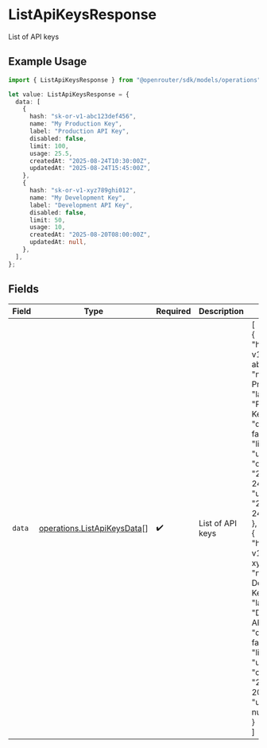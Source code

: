# ListApiKeysResponse

List of API keys

## Example Usage

```typescript
import { ListApiKeysResponse } from "@openrouter/sdk/models/operations";

let value: ListApiKeysResponse = {
  data: [
    {
      hash: "sk-or-v1-abc123def456",
      name: "My Production Key",
      label: "Production API Key",
      disabled: false,
      limit: 100,
      usage: 25.5,
      createdAt: "2025-08-24T10:30:00Z",
      updatedAt: "2025-08-24T15:45:00Z",
    },
    {
      hash: "sk-or-v1-xyz789ghi012",
      name: "My Development Key",
      label: "Development API Key",
      disabled: false,
      limit: 50,
      usage: 10,
      createdAt: "2025-08-20T08:00:00Z",
      updatedAt: null,
    },
  ],
};
```

## Fields

| Field                                                                                                                                                                                                                                                                                                                                                                                                                                     | Type                                                                                                                                                                                                                                                                                                                                                                                                                                      | Required                                                                                                                                                                                                                                                                                                                                                                                                                                  | Description                                                                                                                                                                                                                                                                                                                                                                                                                               | Example                                                                                                                                                                                                                                                                                                                                                                                                                                   |
| ----------------------------------------------------------------------------------------------------------------------------------------------------------------------------------------------------------------------------------------------------------------------------------------------------------------------------------------------------------------------------------------------------------------------------------------- | ----------------------------------------------------------------------------------------------------------------------------------------------------------------------------------------------------------------------------------------------------------------------------------------------------------------------------------------------------------------------------------------------------------------------------------------- | ----------------------------------------------------------------------------------------------------------------------------------------------------------------------------------------------------------------------------------------------------------------------------------------------------------------------------------------------------------------------------------------------------------------------------------------- | ----------------------------------------------------------------------------------------------------------------------------------------------------------------------------------------------------------------------------------------------------------------------------------------------------------------------------------------------------------------------------------------------------------------------------------------- | ----------------------------------------------------------------------------------------------------------------------------------------------------------------------------------------------------------------------------------------------------------------------------------------------------------------------------------------------------------------------------------------------------------------------------------------- |
| `data`                                                                                                                                                                                                                                                                                                                                                                                                                                    | [operations.ListApiKeysData](../../models/operations/listapikeysdata.md)[]                                                                                                                                                                                                                                                                                                                                                                | :heavy_check_mark:                                                                                                                                                                                                                                                                                                                                                                                                                        | List of API keys                                                                                                                                                                                                                                                                                                                                                                                                                          | [<br/>{<br/>"hash": "sk-or-v1-abc123def456",<br/>"name": "My Production Key",<br/>"label": "Production API Key",<br/>"disabled": false,<br/>"limit": 100,<br/>"usage": 25.5,<br/>"created_at": "2025-08-24T10:30:00Z",<br/>"updated_at": "2025-08-24T15:45:00Z"<br/>},<br/>{<br/>"hash": "sk-or-v1-xyz789ghi012",<br/>"name": "My Development Key",<br/>"label": "Development API Key",<br/>"disabled": false,<br/>"limit": 50,<br/>"usage": 10,<br/>"created_at": "2025-08-20T08:00:00Z",<br/>"updated_at": null<br/>}<br/>] |